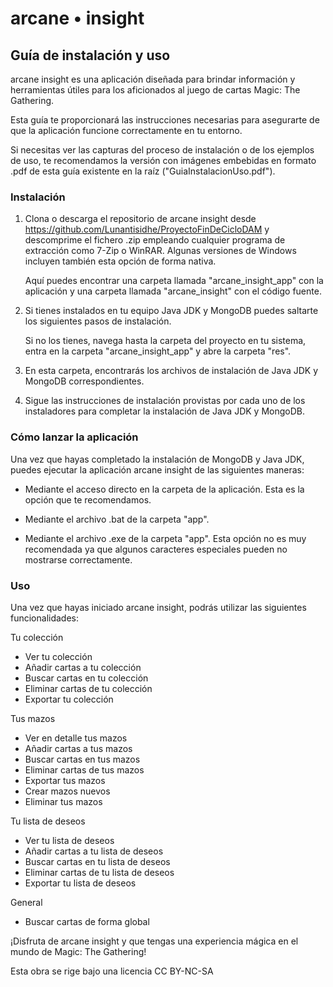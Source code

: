 
# arcane • insight

## Guía de instalación y uso

arcane insight es una aplicación diseñada para brindar información y herramientas útiles para los aficionados al juego de cartas Magic: The Gathering.

Esta guía te proporcionará las instrucciones necesarias para asegurarte de que la aplicación funcione correctamente en tu entorno.

Si necesitas ver las capturas del proceso de instalación o de los ejemplos de uso, te recomendamos la versión con imágenes embebidas en formato .pdf de esta guía existente en la raíz ("GuiaInstalacionUso.pdf").

### Instalación

1. Clona o descarga el repositorio de arcane insight desde https://github.com/Lunantisidhe/ProyectoFinDeCicloDAM y descomprime el fichero .zip empleando cualquier programa de extracción como 7-Zip o WinRAR. Algunas versiones de Windows incluyen también esta opción de forma nativa.

    Aquí puedes encontrar una carpeta llamada "arcane_insight_app" con la aplicación y una carpeta llamada "arcane_insight" con el código fuente.

2. Si tienes instalados en tu equipo Java JDK y MongoDB puedes saltarte los siguientes pasos de instalación.

    Si no los tienes, navega hasta la carpeta del proyecto en tu sistema, entra en la carpeta "arcane_insight_app" y abre la carpeta "res".

3. En esta carpeta, encontrarás los archivos de instalación de Java JDK y MongoDB correspondientes.

4. Sigue las instrucciones de instalación provistas por cada uno de los instaladores para completar la instalación de Java JDK y MongoDB.

### Cómo lanzar la aplicación

Una vez que hayas completado la instalación de MongoDB y Java JDK, puedes ejecutar la aplicación arcane insight de las siguientes maneras:

- Mediante el acceso directo en la carpeta de la aplicación. Esta es la opción que te recomendamos.

- Mediante el archivo .bat de la carpeta "app".

- Mediante el archivo .exe de la carpeta "app". Esta opción no es muy recomendada ya que algunos caracteres especiales pueden no mostrarse correctamente.

### Uso

Una vez que hayas iniciado arcane insight, podrás utilizar las siguientes funcionalidades:

Tu colección
- Ver tu colección
- Añadir cartas a tu colección
- Buscar cartas en tu colección
- Eliminar cartas de tu colección
- Exportar tu colección  
  
Tus mazos
- Ver en detalle tus mazos
- Añadir cartas a tus mazos
- Buscar cartas en tus mazos
- Eliminar cartas de tus mazos
- Exportar tus mazos
- Crear mazos nuevos
- Eliminar tus mazos  
  
Tu lista de deseos
- Ver tu lista de deseos
- Añadir cartas a tu lista de deseos
- Buscar cartas en tu lista de deseos
- Eliminar cartas de tu lista de deseos
- Exportar tu lista de deseos  
   
General
- Buscar cartas de forma global
   
¡Disfruta de arcane insight y que tengas una experiencia mágica en el mundo de Magic: The Gathering!


Esta obra se rige bajo una licencia CC BY-NC-SA
